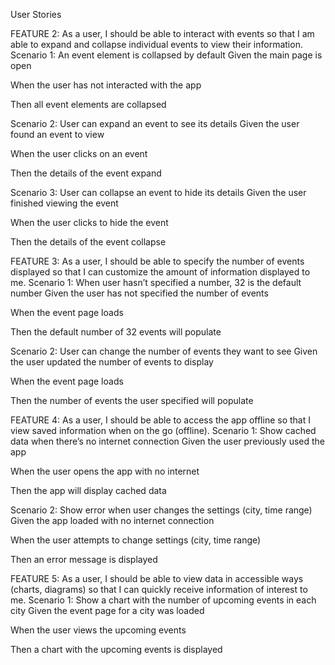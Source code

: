 User Stories

FEATURE 2: As a user, I should be able to interact with events so that I am able to expand and collapse individual events to view their information.
Scenario 1: An event element is collapsed by default
Given the main page is open

When the user has not interacted with the app

Then all event elements are collapsed

Scenario 2: User can expand an event to see its details
Given the user found an event to view

When the user clicks on an event

Then the details of the event expand

Scenario 3: User can collapse an event to hide its details
Given the user finished viewing the event

When the user clicks to hide the event

Then the details of the event collapse

FEATURE 3: As a user, I should be able to specify the number of events displayed so that I can customize the amount of information displayed to me.
Scenario 1: When user hasn’t specified a number, 32 is the default number
Given the user has not specified the number of events

When the event page loads

Then the default number of 32 events will populate

Scenario 2: User can change the number of events they want to see
Given the user updated the number of events to display

When the event page loads

Then the number of events the user specified will populate

FEATURE 4: As a user, I should be able to access the app offline so that I view saved information when on the go (offline).
Scenario 1: Show cached data when there’s no internet connection
Given the user previously used the app

When the user opens the app with no internet

Then the app will display cached data

Scenario 2: Show error when user changes the settings (city, time range)
Given the app loaded with no internet connection

When the user attempts to change settings (city, time range)

Then an error message is displayed

FEATURE 5: As a user, I should be able to view data in accessible ways (charts, diagrams) so that I can quickly receive information of interest to me.
Scenario 1: Show a chart with the number of upcoming events in each city
Given the event page for a city was loaded

When the user views the upcoming events

Then a chart with the upcoming events is displayed
